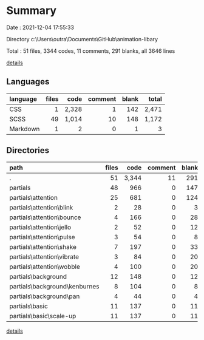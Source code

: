 # Summary

Date : 2021-12-04 17:55:33

Directory c:\Users\outra\Documents\GitHub\animation-libary

Total : 51 files,  3344 codes, 11 comments, 291 blanks, all 3646 lines

[details](details.md)

## Languages
| language | files | code | comment | blank | total |
| :--- | ---: | ---: | ---: | ---: | ---: |
| CSS | 1 | 2,328 | 1 | 142 | 2,471 |
| SCSS | 49 | 1,014 | 10 | 148 | 1,172 |
| Markdown | 1 | 2 | 0 | 1 | 3 |

## Directories
| path | files | code | comment | blank | total |
| :--- | ---: | ---: | ---: | ---: | ---: |
| . | 51 | 3,344 | 11 | 291 | 3,646 |
| partials | 48 | 966 | 0 | 147 | 1,113 |
| partials\attention | 25 | 681 | 0 | 124 | 805 |
| partials\attention\blink | 2 | 28 | 0 | 3 | 31 |
| partials\attention\bounce | 4 | 166 | 0 | 28 | 194 |
| partials\attention\jello | 2 | 52 | 0 | 12 | 64 |
| partials\attention\pulse | 3 | 54 | 0 | 8 | 62 |
| partials\attention\shake | 7 | 197 | 0 | 33 | 230 |
| partials\attention\vibrate | 3 | 84 | 0 | 20 | 104 |
| partials\attention\wobble | 4 | 100 | 0 | 20 | 120 |
| partials\background | 12 | 148 | 0 | 12 | 160 |
| partials\background\kenburnes | 8 | 104 | 0 | 8 | 112 |
| partials\background\pan | 4 | 44 | 0 | 4 | 48 |
| partials\basic | 11 | 137 | 0 | 11 | 148 |
| partials\basic\scale-up | 11 | 137 | 0 | 11 | 148 |

[details](details.md)